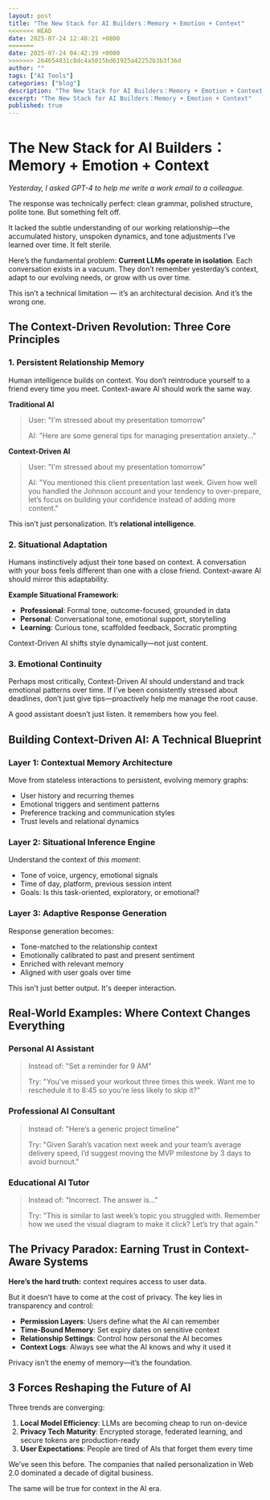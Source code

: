 ```yaml
---
layout: post
title: "The New Stack for AI Builders：Memory + Emotion + Context"
<<<<<<< HEAD
date: 2025-07-24 12:48:21 +0800
=======
date: 2025-07-24 04:42:39 +0000
>>>>>>> 264654831c8dc4a5015bd61925a42252b3b3f36d
author: ""
tags: ["AI Tools"]
categories: ["blog"]
description: "The New Stack for AI Builders：Memory + Emotion + Context"
excerpt: "The New Stack for AI Builders：Memory + Emotion + Context"
published: true
---
```


# The New Stack for AI Builders：Memory + Emotion + Context

*Yesterday, I asked GPT-4 to help me write a work email to a colleague.*

The response was technically perfect: clean grammar, polished structure, polite tone. But something felt off.

It lacked the subtle understanding of our working relationship—the accumulated history, unspoken dynamics, and tone adjustments I’ve learned over time. It felt sterile.

Here’s the fundamental problem: **Current LLMs operate in isolation**. Each conversation exists in a vacuum. They don’t remember yesterday’s context, adapt to our evolving needs, or grow with us over time.

This isn’t a technical limitation — it’s an architectural decision. And it’s the wrong one.

## The Context-Driven Revolution: Three Core Principles

### 1. Persistent Relationship Memory

Human intelligence builds on context. You don’t reintroduce yourself to a friend every time you meet. Context-aware AI should work the same way.

**Traditional AI**

> User: "I'm stressed about my presentation tomorrow"
>
> AI: "Here are some general tips for managing presentation anxiety..."

**Context-Driven AI**

> User: "I'm stressed about my presentation tomorrow"
>
> AI: "You mentioned this client presentation last week. Given how well you handled the Johnson account and your tendency to over-prepare, let’s focus on building your confidence instead of adding more content."

This isn’t just personalization. It’s **relational intelligence**.

### 2. Situational Adaptation

Humans instinctively adjust their tone based on context. A conversation with your boss feels different than one with a close friend. Context-aware AI should mirror this adaptability.

**Example Situational Framework:**

* **Professional**: Formal tone, outcome-focused, grounded in data
* **Personal**: Conversational tone, emotional support, storytelling
* **Learning**: Curious tone, scaffolded feedback, Socratic prompting

Context-Driven AI shifts style dynamically—not just content.

### 3. Emotional Continuity

Perhaps most critically, Context-Driven AI should understand and track emotional patterns over time. If I’ve been consistently stressed about deadlines, don’t just give tips—proactively help me manage the root cause.

A good assistant doesn’t just listen. It remembers how you feel.

## Building Context-Driven AI: A Technical Blueprint

### Layer 1: Contextual Memory Architecture

Move from stateless interactions to persistent, evolving memory graphs:

* User history and recurring themes
* Emotional triggers and sentiment patterns
* Preference tracking and communication styles
* Trust levels and relational dynamics

### Layer 2: Situational Inference Engine

Understand the context of *this moment*:

* Tone of voice, urgency, emotional signals
* Time of day, platform, previous session intent
* Goals: Is this task-oriented, exploratory, or emotional?

### Layer 3: Adaptive Response Generation

Response generation becomes:

* Tone-matched to the relationship context
* Emotionally calibrated to past and present sentiment
* Enriched with relevant memory
* Aligned with user goals over time

This isn't just better output. It's deeper interaction.

## Real-World Examples: Where Context Changes Everything

### Personal AI Assistant

> Instead of: "Set a reminder for 9 AM"
>
> Try: "You've missed your workout three times this week. Want me to reschedule it to 8:45 so you’re less likely to skip it?"

### Professional AI Consultant

> Instead of: "Here’s a generic project timeline"
>
> Try: "Given Sarah’s vacation next week and your team’s average delivery speed, I’d suggest moving the MVP milestone by 3 days to avoid burnout."

### Educational AI Tutor

> Instead of: "Incorrect. The answer is..."
>
> Try: "This is similar to last week’s topic you struggled with. Remember how we used the visual diagram to make it click? Let’s try that again."

## The Privacy Paradox: Earning Trust in Context-Aware Systems

**Here’s the hard truth:** context requires access to user data.

But it doesn’t have to come at the cost of privacy. The key lies in transparency and control:

* **Permission Layers**: Users define what the AI can remember
* **Time-Bound Memory**: Set expiry dates on sensitive context
* **Relationship Settings**: Control how personal the AI becomes
* **Context Logs**: Always see what the AI knows and why it used it

Privacy isn’t the enemy of memory—it’s the foundation.

## 3 Forces Reshaping the Future of AI

Three trends are converging:

1. **Local Model Efficiency**: LLMs are becoming cheap to run on-device
2. **Privacy Tech Maturity**: Encrypted storage, federated learning, and secure tokens are production-ready
3. **User Expectations**: People are tired of AIs that forget them every time

We’ve seen this before. The companies that nailed personalization in Web 2.0 dominated a decade of digital business.

The same will be true for context in the AI era.
